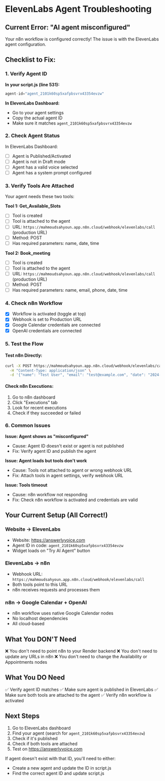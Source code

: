 # ElevenLabs Agent Troubleshooting

## Current Error: "AI agent misconfigured"

Your n8n workflow is configured correctly! The issue is with the ElevenLabs agent configuration.

## Checklist to Fix:

### 1. Verify Agent ID

**In your script.js (line 531):**
```javascript
agent-id="agent_2101k60sp5xafpbsvrx43354evzw"
```

**In ElevenLabs Dashboard:**
- Go to your agent settings
- Copy the actual agent ID
- Make sure it matches `agent_2101k60sp5xafpbsvrx43354evzw`

### 2. Check Agent Status

In ElevenLabs Dashboard:
- [ ] Agent is Published/Activated
- [ ] Agent is not in Draft mode
- [ ] Agent has a valid voice selected
- [ ] Agent has a system prompt configured

### 3. Verify Tools Are Attached

Your agent needs these two tools:

**Tool 1: Get_Available_Slots**
- [ ] Tool is created
- [ ] Tool is attached to the agent
- [ ] URL: `https://mahmoudsahyoun.app.n8n.cloud/webhook/elevenlabs/call` (production URL)
- [ ] Method: POST
- [ ] Has required parameters: name, date, time

**Tool 2: Book_meeting**
- [ ] Tool is created
- [ ] Tool is attached to the agent
- [ ] URL: `https://mahmoudsahyoun.app.n8n.cloud/webhook/elevenlabs/call` (production URL)
- [ ] Method: POST
- [ ] Has required parameters: name, email, phone, date, time

### 4. Check n8n Workflow

- [x] Workflow is activated (toggle at top)
- [x] Webhook is set to Production URL
- [x] Google Calendar credentials are connected
- [x] OpenAI credentials are connected

### 5. Test the Flow

#### Test n8n Directly:
```bash
curl -X POST https://mahmoudsahyoun.app.n8n.cloud/webhook/elevenlabs/call \
  -H "Content-Type: application/json" \
  -d '{"name": "Test User", "email": "test@example.com", "date": "2024-01-15", "time": "14:00"}'
```

#### Check n8n Executions:
1. Go to n8n dashboard
2. Click "Executions" tab
3. Look for recent executions
4. Check if they succeeded or failed

### 6. Common Issues

**Issue: Agent shows as "misconfigured"**
- Cause: Agent ID doesn't exist or agent is not published
- Fix: Verify agent ID and publish the agent

**Issue: Agent loads but tools don't work**
- Cause: Tools not attached to agent or wrong webhook URL
- Fix: Attach tools in agent settings, verify webhook URL

**Issue: Tools timeout**
- Cause: n8n workflow not responding
- Fix: Check n8n workflow is activated and credentials are valid

## Your Current Setup (All Correct!)

### Website → ElevenLabs
- Website: https://answerlyvoice.com
- Agent ID in code: `agent_2101k60sp5xafpbsvrx43354evzw`
- Widget loads on "Try AI Agent" button

### ElevenLabs → n8n
- Webhook URL: `https://mahmoudsahyoun.app.n8n.cloud/webhook/elevenlabs/call`
- Both tools point to this URL
- n8n receives requests and processes them

### n8n → Google Calendar + OpenAI
- n8n workflow uses native Google Calendar nodes
- No localhost dependencies
- All cloud-based

## What You DON'T Need

❌ You don't need to point n8n to your Render backend
❌ You don't need to update any URLs in n8n
❌ You don't need to change the Availability or Appointments nodes

## What You DO Need

✅ Verify agent ID matches
✅ Make sure agent is published in ElevenLabs
✅ Make sure both tools are attached to the agent
✅ Verify n8n workflow is activated

## Next Steps

1. Go to ElevenLabs dashboard
2. Find your agent (search for `agent_2101k60sp5xafpbsvrx43354evzw`)
3. Check if it's published
4. Check if both tools are attached
5. Test on https://answerlyvoice.com

If agent doesn't exist with that ID, you'll need to either:
- Create a new agent and update the ID in script.js
- Find the correct agent ID and update script.js

